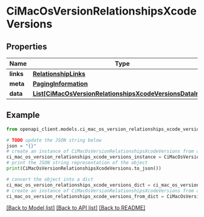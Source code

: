 # CiMacOsVersionRelationshipsXcodeVersions


## Properties

Name | Type | Description | Notes
------------ | ------------- | ------------- | -------------
**links** | [**RelationshipLinks**](RelationshipLinks.md) |  | [optional] 
**meta** | [**PagingInformation**](PagingInformation.md) |  | [optional] 
**data** | [**List[CiMacOsVersionRelationshipsXcodeVersionsDataInner]**](CiMacOsVersionRelationshipsXcodeVersionsDataInner.md) |  | [optional] 

## Example

```python
from openapi_client.models.ci_mac_os_version_relationships_xcode_versions import CiMacOsVersionRelationshipsXcodeVersions

# TODO update the JSON string below
json = "{}"
# create an instance of CiMacOsVersionRelationshipsXcodeVersions from a JSON string
ci_mac_os_version_relationships_xcode_versions_instance = CiMacOsVersionRelationshipsXcodeVersions.from_json(json)
# print the JSON string representation of the object
print(CiMacOsVersionRelationshipsXcodeVersions.to_json())

# convert the object into a dict
ci_mac_os_version_relationships_xcode_versions_dict = ci_mac_os_version_relationships_xcode_versions_instance.to_dict()
# create an instance of CiMacOsVersionRelationshipsXcodeVersions from a dict
ci_mac_os_version_relationships_xcode_versions_from_dict = CiMacOsVersionRelationshipsXcodeVersions.from_dict(ci_mac_os_version_relationships_xcode_versions_dict)
```
[[Back to Model list]](../README.md#documentation-for-models) [[Back to API list]](../README.md#documentation-for-api-endpoints) [[Back to README]](../README.md)


